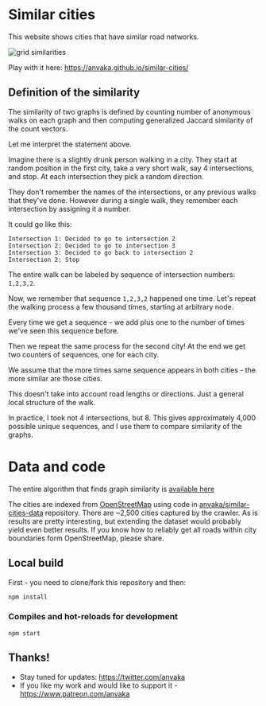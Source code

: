 # Similar cities

This website shows cities that have similar road networks. 

![grid similarities](https://i.imgur.com/BUZJ1Bl.png)

Play with it here: https://anvaka.github.io/similar-cities/

## Definition of the similarity

The similarity of two graphs is defined by counting number of anonymous walks on each graph
and then computing generalized Jaccard similarity of the count vectors.

Let me interpret the statement above.

Imagine there is a slightly drunk person walking in a city. They start at random position
in the first city, take a very short walk, say 4 intersections, and stop. At each intersection
they pick a random direction.

They don't remember the names of the intersections, or any previous walks that they've done.
However during a single walk, they remember each intersection by assigning it a number.

It could go like this:

```
Intersection 1: Decided to go to intersection 2
Intersection 2: Decided to go to intersection 3
Intersection 3: Decided to go back to intersection 2
Intersection 2: Stop
```

The entire walk can be labeled by sequence of intersection numbers: `1,2,3,2`. 

Now, we remember that sequence `1,2,3,2` happened one time. Let's repeat the walking process
a few thousand times, starting at arbitrary node. 

Every time we get a sequence - we add plus one to the number of times we've seen this 
sequence before.

Then we repeat the same process for the second city! At the end we get two counters of sequences,
one for each city.

We assume that the more times same sequence appears in both cities - the more similar are those cities.

This doesn't take into account road lengths or directions. Just a general local structure of the walk.

In practice, I took not 4 intersections, but 8. This gives approximately 4,000 possible unique sequences,
and I use them to compare similarity of the graphs.

# Data and code

The entire algorithm that finds graph similarity is [available here](https://github.com/anvaka/similar-cities-data/blob/main/graph-embedding/random-walk.js)

The cities are indexed from [OpenStreetMap](https://www.openstreetmap.org/) using code in [anvaka/similar-cities-data](https://github.com/anvaka/similar-cities-data)
repository. There are ~2,500 cities captured by the crawler. As is results are pretty interesting, but extending the
dataset would probably yield even better results. If you know how to reliably get all roads within city boundaries form
OpenStreetMap, please share. 

## Local build

First - you need to clone/fork this repository and then:

```
npm install
```

### Compiles and hot-reloads for development
```
npm start
```

## Thanks!

* Stay tuned for updates: https://twitter.com/anvaka
* If you like my work and would like to support it - https://www.patreon.com/anvaka